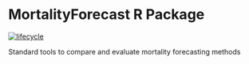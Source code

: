 # MortalityForecast R Package

[![lifecycle](https://img.shields.io/badge/lifecycle-experimental-orange.svg)](https://www.tidyverse.org/lifecycle/#experimental)

Standard tools to compare and evaluate mortality forecasting methods 
